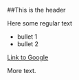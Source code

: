 ##This is the header

Here some regular text

 * bullet 1
 * bullet 2

[Link to Google](https://www.google.com)

More text.
